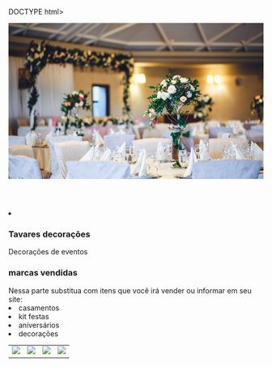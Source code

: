 DOCTYPE html>
<html lang="pt-br">
<head>
<meta charset="UTF-8">
<meta name= "autor " content= "autor do site: Dayane">
<meta name=" descrição"content= "Decorações de festas" >
<meta name="viewport" content="width=device-width, initial-scale=1.0">
<title> Tavares Decorações </title>
<link rel="stylesheet" href="styles.css">

</head>
<body class="corpo">
<header>
<img class="banner" src="decoracao-para-eventos.jpg">

</header>
<li class="menu principal">
<a href="Início"></a>
<a href="Item 1"></a>
<a href="Item 2"></a>
<a href="Item 3"></a>
</li>
<section class="quadro 1">
<article class="texto principal">
<h1> Tavares decorações</h1>
Decorações de eventos
</section>

<section class="quadro 2">
<article>
<h1> marcas vendidas</h1>
Nessa parte substitua com itens que você irá vender ou informar em seu site:
<li class= "item 1"> casamentos </li>
<li class=" item 2"> kit festas</li>
<li class=" item 3"> aniversários</li>
<li class=" item 4"> decorações </li>
</article>

</section>
<section class="tabela">

<table>
<tr>
<td><img src= “ casamentos =" mv-eventos-decoracao.jpg A" ></td>

<td><img src= “ aniversarios ="decoracao-Realeza-Tutti-e-cia-buffet-e-eventos-1024x484.webp A " ></td>

<td><img src= “ kit festas =" kit-festa-02-p3yx222yajerqtj0dde44k2sqit295rpbhth8dy1g.jpg A " ></td>

<td><img src= “ decorações=" dec_mashaeourso_anaagostini-2_7f11965a5847.jpg A"></td>

</tr>
</table>

</section>
</body>
</html>
